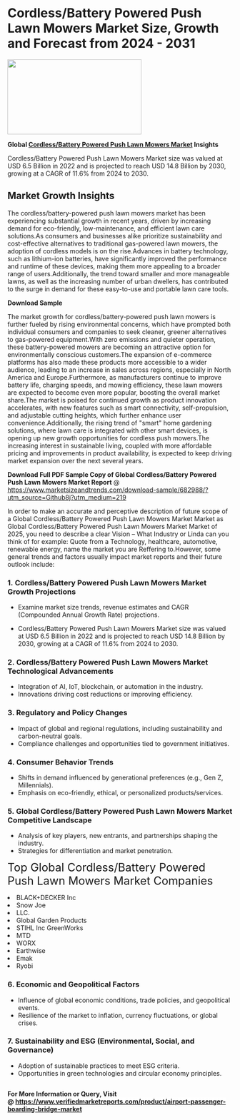<H1>Cordless/Battery Powered Push Lawn Mowers Market Size, Growth and Forecast from 2024 - 2031</H1><img class="aligncenter size-medium wp-image-584254" src="https://thirdeyenews.in/wp-content/uploads/2024/09/Global-Market-Research-300x168.jpeg" alt="" width="300" height="168" /><p><strong>Global&nbsp;<a href="https://www.marketsizeandtrends.com/download-sample/682988/?utm_source=Github8j?utm_medium=219">Cordless/Battery Powered Push Lawn Mowers Market</a> Insights</strong></p><p>Cordless/Battery Powered Push Lawn Mowers Market size was valued at USD 6.5 Billion in 2022 and is projected to reach USD 14.8 Billion by 2030, growing at a CAGR of 11.6% from 2024 to 2030.</p><p><h2>Market Growth Insights</h2> <p>The cordless/battery-powered push lawn mowers market has been experiencing substantial growth in recent years, driven by increasing demand for eco-friendly, low-maintenance, and efficient lawn care solutions.As consumers and businesses alike prioritize sustainability and cost-effective alternatives to traditional gas-powered lawn mowers, the adoption of cordless models is on the rise.Advances in battery technology, such as lithium-ion batteries, have significantly improved the performance and runtime of these devices, making them more appealing to a broader range of users.Additionally, the trend toward smaller and more manageable lawns, as well as the increasing number of urban dwellers, has contributed to the surge in demand for these easy-to-use and portable lawn care tools.</p> <p><strong>Download Sample</strong></p> <p>The market growth for cordless/battery-powered push lawn mowers is further fueled by rising environmental concerns, which have prompted both individual consumers and companies to seek cleaner, greener alternatives to gas-powered equipment.With zero emissions and quieter operation, these battery-powered mowers are becoming an attractive option for environmentally conscious customers.The expansion of e-commerce platforms has also made these products more accessible to a wider audience, leading to an increase in sales across regions, especially in North America and Europe.Furthermore, as manufacturers continue to improve battery life, charging speeds, and mowing efficiency, these lawn mowers are expected to become even more popular, boosting the overall market share.The market is poised for continued growth as product innovation accelerates, with new features such as smart connectivity, self-propulsion, and adjustable cutting heights, which further enhance user convenience.Additionally, the rising trend of "smart" home gardening solutions, where lawn care is integrated with other smart devices, is opening up new growth opportunities for cordless push mowers.The increasing interest in sustainable living, coupled with more affordable pricing and improvements in product availability, is expected to keep driving market expansion over the next several years.<p><span class=""><strong>Download Full PDF Sample Copy of Global Cordless/Battery Powered Push Lawn Mowers Market Report</strong> @ <a href="https://www.marketsizeandtrends.com/download-sample/682988/?utm_source=Github8j?utm_medium=219" target="_blank">https://www.marketsizeandtrends.com/download-sample/682988/?utm_source=Github8j?utm_medium=219</a></span></p><p>In order to make an accurate and perceptive description of future scope of a Global&nbsp;Cordless/Battery Powered Push Lawn Mowers Market Market as Global&nbsp;Cordless/Battery Powered Push Lawn Mowers Market Market of 2025, you need to describe a clear Vision &ndash; What Industry or Linda can you think of for example: Quote from a Technology, healthcare, automotive, renewable energy, name the market you are Reffering to.However, some general trends and factors usually impact market reports and their future outlook include:</p><h3>1.&nbsp;<strong>Cordless/Battery Powered Push Lawn Mowers Market Growth Projections</strong></h3><ul><li>Examine market size trends, revenue estimates and CAGR (Compounded Annual Growth Rate) projections.</li><li><p>Cordless/Battery Powered Push Lawn Mowers Market size was valued at USD 6.5 Billion in 2022 and is projected to reach USD 14.8 Billion by 2030, growing at a CAGR of 11.6% from 2024 to 2030.</p></li></ul><h3>2.&nbsp;<strong>Cordless/Battery Powered Push Lawn Mowers Market Technological Advancements</strong></h3><ul><li>Integration of AI, IoT, blockchain, or automation in the industry.</li><li>Innovations driving cost reductions or improving efficiency.</li></ul><h3>3.&nbsp;<strong>Regulatory and Policy Changes</strong></h3><ul><li>Impact of global and regional regulations, including sustainability and carbon-neutral goals.</li><li>Compliance challenges and opportunities tied to government initiatives.</li></ul><h3>4.&nbsp;<strong>Consumer Behavior Trends</strong></h3><ul><li>Shifts in demand influenced by generational preferences (e.g., Gen Z, Millennials).</li><li>Emphasis on eco-friendly, ethical, or personalized products/services.</li></ul><h3>5.&nbsp;<strong>Global Cordless/Battery Powered Push Lawn Mowers Market Competitive Landscape</strong></h3><ul><li>Analysis of key players, new entrants, and partnerships shaping the industry.</li><li>Strategies for differentiation and market penetration.</li></ul><p data-pm-slice="1 1 []"><span style="color: inherit; font-family: inherit; font-size: 25px;">Top Global Cordless/Battery Powered Push Lawn Mowers Market Companies</span></p><div class="" data-test-id=""><p><li>BLACK+DECKER Inc</li><li> Snow Joe</li><li> LLC.</li><li> Global Garden Products</li><li> STIHL Inc GreenWorks</li><li> MTD</li><li> WORX</li><li> Earthwise</li><li> Emak</li><li> Ryobi</li></p></div><h3>6.&nbsp;<strong>Economic and Geopolitical Factors</strong></h3><ul><li>Influence of global economic conditions, trade policies, and geopolitical events.</li><li>Resilience of the market to inflation, currency fluctuations, or global crises.</li></ul><h3>7.&nbsp;<strong>Sustainability and ESG (Environmental, Social, and Governance)</strong></h3><ul><li>Adoption of sustainable practices to meet ESG criteria.</li><li>Opportunities in green technologies and circular economy principles.</li></ul><h2><strong style="font-size: 14px;">For More Information or Query, Visit @&nbsp;</strong><a style="background-color: #ffffff; font-size: 14px;" href="https://www.marketsizeandtrends.com/report/cordless-battery-powered-push-lawn-mowers-market/" target="_blank">https://www.verifiedmarketreports.com/product/airport-passenger-boarding-bridge-market</a></h2>